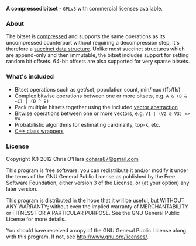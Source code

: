 **A compressed bitset** - `GPLv3` with commercial licenses available.

### About

The bitset is [compressed](https://github.com/chriso/bitset/blob/master/include/bitset/bitset.h#L6-24) and supports the same operations as its uncompressed counterpart without requiring a decompression step, it's therefore a [succinct data structure](http://en.wikipedia.org/wiki/Succinct_data_structure). Unlike most succinct structures which are append-only and then immutable, the bitset includes support for setting random bit offsets. 64-bit offsets are also supported for very sparse bitsets.

### What's included

- Bitset operations such as get/set, population count, min/max (ffs/fls)
- Complex bitwise operations between one or more bitsets, e.g. `A & (B & ~C) | (D ^ E)`
- Pack multiple bitsets together using the included [vector abstraction](https://github.com/chriso/bitset/blob/master/include/bitset/vector.h#L4-22)
- Bitwise operations between one or more vectors, e.g. `V1 | (V2 & V3) => V4`
- Probabilistic algorithms for estimating cardinality, top-k, etc.
- [C++ class
  wrappers](https://github.com/chriso/bitset/blob/master/include/bitset/bitset.hpp)

### License

Copyright (C) 2012 Chris O'Hara <cohara87@gmail.com>

This program is free software: you can redistribute it and/or modify
it under the terms of the GNU General Public License as published by
the Free Software Foundation, either version 3 of the License, or
(at your option) any later version.

This program is distributed in the hope that it will be useful,
but WITHOUT ANY WARRANTY; without even the implied warranty of
MERCHANTABILITY or FITNESS FOR A PARTICULAR PURPOSE.  See the
GNU General Public License for more details.

You should have received a copy of the GNU General Public License
along with this program. If not, see <http://www.gnu.org/licenses/>.

